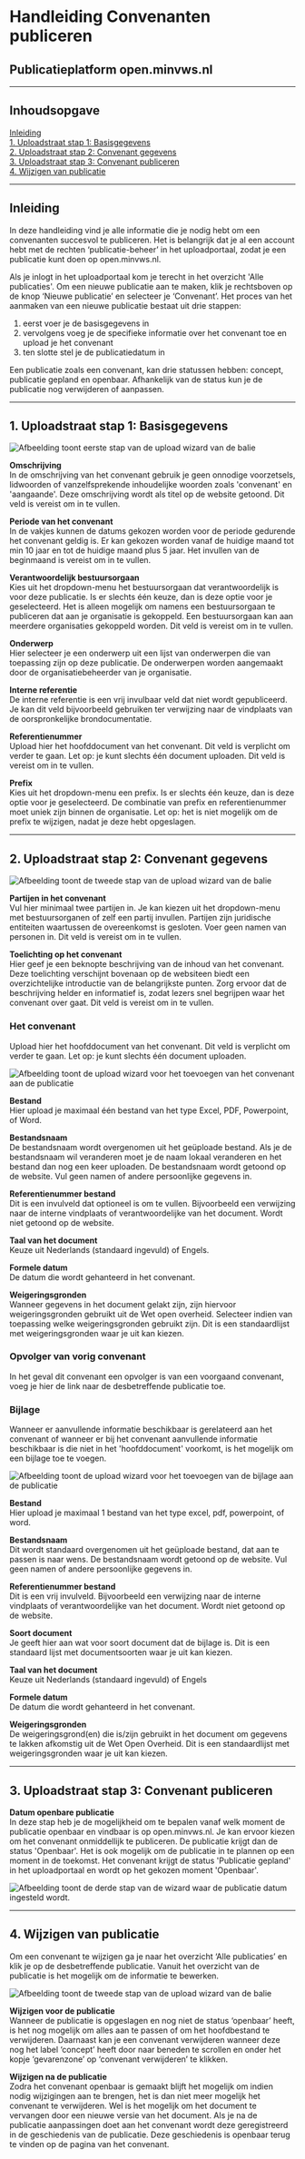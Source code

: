 
# Handleiding Convenanten publiceren

## Publicatieplatform open.minvws.nl

---

## Inhoudsopgave

[Inleiding](#inleiding)  
[1. Uploadstraat stap 1: Basisgegevens](#1-uploadstraat-stap-1-basisgegevens)  
[2. Uploadstraat stap 2: Convenant gegevens](#2-uploadstraat-stap-2-convenant-gegevens)  
[3. Uploadstraat stap 3: Convenant publiceren](#3-uploadstraat-stap-3-convenant-publiceren)  
[4. Wijzigen van publicatie](#4-wijzigen-van-publicatie)

---

## Inleiding

In deze handleiding vind je alle informatie die je nodig hebt om een convenanten succesvol te publiceren. Het is belangrijk
dat je al een account hebt met de rechten ‘publicatie-beheer’ in het uploadportaal, zodat je een publicatie kunt doen op
open.minvws.nl.

Als je inlogt in het uploadportaal kom je terecht in het overzicht 'Alle publicaties'.
Om een nieuwe publicatie aan te maken, klik je rechtsboven op de knop ‘Nieuwe publicatie’ en selecteer je ‘Convenant’.
Het proces van het aanmaken van een nieuwe publicatie bestaat uit drie stappen:

1. eerst voer je de basisgegevens in
2. vervolgens voeg je de specifieke informatie over het convenant toe en upload je het convenant
3. ten slotte stel je de publicatiedatum in

Een publicatie zoals een convenant, kan drie statussen hebben: concept, publicatie gepland en openbaar. Afhankelijk van de status
kun je de publicatie nog verwijderen of aanpassen.

---

## 1. Uploadstraat stap 1: Basisgegevens

<img src=images/convenant_1.png  alt="Afbeelding toont eerste stap van de upload wizard van de balie"/>

**Omschrijving**  
In de omschrijving van het convenant gebruik je geen onnodige voorzetsels, lidwoorden of vanzelfsprekende inhoudelijke woorden
zoals 'convenant' en 'aangaande'. Deze omschrijving wordt als titel op de website getoond. Dit veld is vereist om in te vullen.

**Periode van het convenant**  
In de vakjes kunnen de datums gekozen worden voor de periode gedurende het convenant geldig is. Er kan gekozen worden vanaf
de huidige maand tot min 10 jaar en tot de huidige maand plus 5 jaar. Het invullen van de beginmaand is vereist om in te vullen.

**Verantwoordelijk bestuursorgaan**  
Kies uit het dropdown-menu het bestuursorgaan dat verantwoordelijk is voor deze publicatie. Is er slechts één keuze, dan
is deze optie voor je geselecteerd. Het is alleen mogelijk om namens een bestuursorgaan te publiceren dat aan je organisatie
is gekoppeld. Een bestuursorgaan kan aan meerdere organisaties gekoppeld worden. Dit veld is vereist om in te vullen.

**Onderwerp**  
Hier selecteer je een onderwerp uit een lijst van onderwerpen die van toepassing zijn op deze publicatie. De onderwerpen worden
aangemaakt door de organisatiebeheerder van je organisatie.

**Interne referentie**  
De interne referentie is een vrij invulbaar veld dat niet wordt gepubliceerd. Je kan dit veld bijvoorbeeld gebruiken ter
verwijzing naar de vindplaats van de oorspronkelijke brondocumentatie.

**Referentienummer**  
Upload hier het hoofddocument van het convenant. Dit veld is verplicht om verder te gaan. Let op: je kunt slechts één document
uploaden. Dit veld is vereist om in te vullen.

**Prefix**  
Kies uit het dropdown-menu een prefix. Is er slechts één keuze, dan is deze optie voor je geselecteerd. De combinatie van prefix
en referentienummer moet uniek zijn binnen de organisatie. Let op: het is niet mogelijk om de prefix te wijzigen, nadat je deze
hebt opgeslagen.

---

## 2. Uploadstraat stap 2: Convenant gegevens

<img src=images/convenant_3.png  alt="Afbeelding toont de tweede stap van de upload wizard van de balie"/>

**Partijen in het convenant**  
Vul hier minimaal twee partijen in. Je kan kiezen uit het dropdown-menu met bestuursorganen of zelf een partij invullen.
Partijen zijn juridische entiteiten waartussen de overeenkomst is gesloten. Voer geen namen van personen in. Dit veld is
vereist om in te vullen.

**Toelichting op het convenant**  
Hier geef je een beknopte beschrijving van de inhoud van het convenant. Deze toelichting verschijnt bovenaan op de websiteen
biedt een overzichtelijke introductie van de belangrijkste punten. Zorg ervoor dat de beschrijving helder en informatief is,
zodat lezers snel begrijpen waar het convenant over gaat. Dit veld is vereist om in te vullen.

### Het convenant

Upload hier het hoofddocument van het convenant. Dit veld is verplicht om verder te gaan. Let op: je kunt slechts één document
uploaden.

<img src=images/convenant_3.png  alt="Afbeelding toont de upload wizard voor het toevoegen van het convenant aan de publicatie"/>

**Bestand**  
Hier upload je maximaal één  bestand van het type Excel, PDF, Powerpoint, of Word.

**Bestandsnaam**  
De bestandsnaam wordt overgenomen uit het geüploade bestand. Als je de bestandsnaam wil veranderen moet je de naam lokaal
veranderen en het bestand dan nog een keer uploaden. De bestandsnaam wordt getoond op de website. Vul geen namen of andere
persoonlijke gegevens in.

**Referentienummer bestand**  
Dit is een invulveld dat optioneel is om te vullen. Bijvoorbeeld een verwijzing naar de interne vindplaats of verantwoordelijke
van het document. Wordt niet getoond op de website.

**Taal van het document**  
Keuze uit Nederlands (standaard ingevuld) of Engels.

**Formele datum**  
De datum die wordt gehanteerd in het convenant.

**Weigeringsgronden**  
Wanneer gegevens in het document gelakt zijn, zijn hiervoor weigeringsgronden gebruikt uit de Wet open overheid. Selecteer
indien van toepassing welke weigeringsgronden gebruikt zijn. Dit is een standaardlijst met weigeringsgronden waar je uit kan kiezen.

### Opvolger van vorig convenant

In het geval dit convenant een opvolger is van een voorgaand convenant, voeg je hier de link naar de desbetreffende publicatie toe.

### Bijlage

Wanneer er aanvullende informatie beschikbaar is gerelateerd aan het convenant of wanneer er bij het convenant aanvullende
informatie beschikbaar is die niet in het 'hoofddocument' voorkomt, is het mogelijk om een bijlage toe te voegen.

<img src=images/convenant_bijlage.png  alt="Afbeelding toont de upload wizard voor het toevoegen van de bijlage aan de publicatie"/>

**Bestand**  
Hier upload je maximaal 1 bestand van het type excel, pdf, powerpoint, of word.

**Bestandsnaam**  
Dit wordt standaard overgenomen uit het geüploade bestand, dat aan te passen is naar wens. De bestandsnaam wordt getoond op de
website. Vul geen namen of andere persoonlijke gegevens in.

**Referentienummer bestand**  
Dit is een vrij invulveld. Bijvoorbeeld een verwijzing naar de interne vindplaats of verantwoordelijke van het document.
Wordt niet getoond op de website.

**Soort document**  
Je geeft hier aan wat voor soort document dat de bijlage is. Dit is een standaard lijst met documentsoorten waar je uit kan kiezen.

**Taal van het document**  
Keuze uit Nederlands (standaard ingevuld) of Engels

**Formele datum**  
De datum die wordt gehanteerd in het convenant.

**Weigeringsgronden**  
De weigeringsgrond(en) die is/zijn gebruikt in het document om gegevens te lakken afkomstig uit de Wet Open Overheid. Dit
is een standaardlijst met weigeringsgronden waar je uit kan kiezen.

---

## 3. Uploadstraat stap 3: Convenant publiceren

**Datum openbare publicatie**  
In deze stap heb je de mogelijkheid om te bepalen vanaf welk moment de publicatie openbaar en vindbaar is op open.minvws.nl.
Je kan ervoor kiezen om het convenant onmiddellijk te publiceren. De publicatie krijgt dan de status 'Openbaar'. Het is ook mogelijk
om de publicatie in te plannen op een moment in de toekomst. Het convenant krijgt de status 'Publicatie gepland' in het uploadportaal
en wordt op het gekozen moment 'Openbaar'.

<img src=images/convenant_4.png  alt="Afbeelding toont de derde stap van de wizard waar de publicatie datum ingesteld wordt."/>

---

## 4. Wijzigen van publicatie

Om een convenant te wijzigen ga je naar het overzicht ‘Alle publicaties’ en klik je op de desbetreffende publicatie. Vanuit het
overzicht van de publicatie is het mogelijk om de informatie te bewerken.

<img src=images/convenant_6.png  alt="Afbeelding toont de tweede stap van de upload wizard van de balie"/>

**Wijzigen voor de publicatie**  
Wanneer de publicatie is opgeslagen en nog niet de status ‘openbaar’ heeft, is het nog mogelijk om alles aan te passen of om
het hoofdbestand te verwijderen. Daarnaast kan je een convenant verwijderen wanneer deze nog het label ‘concept’ heeft door
naar beneden te scrollen en onder het kopje ‘gevarenzone’ op ‘convenant verwijderen’ te klikken.

**Wijzigen na de publicatie**  
Zodra het convenant openbaar is gemaakt blijft het mogelijk om indien nodig wijzigingen aan te brengen, het is dan niet meer
mogelijk het convenant te verwijderen. Wel is het mogelijk om het document te vervangen door een nieuwe versie van het document.
Als je na de publicatie aanpassingen doet aan het convenant wordt deze geregistreerd in de geschiedenis van de publicatie.
Deze geschiedenis is openbaar terug te vinden op de pagina van het convenant.
